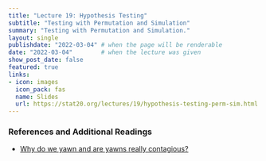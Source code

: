 ```yaml
---
title: "Lecture 19: Hypothesis Testing"
subtitle: "Testing with Permutation and Simulation"
summary: "Testing with Permutation and Simulation."
layout: single
publishdate: "2022-03-04" # when the page will be renderable
date: "2022-03-04"        # when the lecture was given
show_post_date: false
featured: true
links:
- icon: images
  icon_pack: fas
  name: Slides
  url: https://stat20.org/lectures/19/hypothesis-testing-perm-sim.html
---
```



### References and Additional Readings

- [Why do we yawn and are yawns really contagious?](https://www.houstonmethodist.org/blog/articles/2021/feb/why-do-we-yawn-and-are-yawns-really-contagious/)
